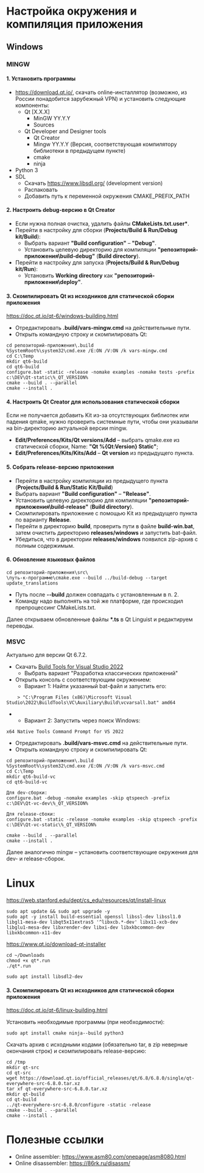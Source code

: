 # Настройка окружения и компиляция приложения

## Windows

### MINGW

#### 1. Установить программы
* https://download.qt.io/, скачать online-инсталлятор (возможно, из России понадобится зарубежный VPN) и установить следующие компоненты:
    * Qt [X.X.X]
        * MinGW YY.Y.Y
        * Sources
    * Qt Developer and Designer tools
        * Qt Creator
        * Mingw YY.Y.Y (Версия, соответствующая компилятору библиотеки в предыдущем пункте)
        * cmake
        * ninja
* Python 3
* SDL
    * Скачать https://www.libsdl.org/ (development version)
    * Распаковать
    * Добавить путь к переменной окружения CMAKE_PREFIX_PATH

#### 2. Настроить debug-версию в Qt Creator
* Если нужна полная очистка, удалить файлы __CMakeLists.txt.user*__.
* Перейти в настройку для сборки (__Projects/Build & Run/Debug kit/Build__):
    * Выбрать вариант __"Build configuration"__ &ndash; __"Debug"__. 
    * Установить целевую директорию для компиляции __"репозиторий-приложения\build-debug"__ (__Build directory__).
* Перейти в настройку для запуска (__Projects/Build & Run/Debug kit/Run__):
    * Установить __Working directory__ как __"репозиторий-приложения\deploy"__.

#### 3. Скомпилировать Qt из исходников для статической сборки приложения

https://doc.qt.io/qt-6/windows-building.html

* Отредактировать __.build/vars-mingw.cmd__ на действительные пути.
* Открыть командную строку и скомпилировать Qt: 

~~~
cd репозиторий-приложения\.build
%SystemRoot%\system32\cmd.exe /E:ON /V:ON /k vars-mingw.cmd
cd C:\Temp
mkdir qt6-build
cd qt6-build
configure.bat -static -release -nomake examples -nomake tests -prefix c:\DEV\Qt-static\%_QT_VERSION%
cmake --build . --parallel
cmake --install .
~~~

#### 4. Настроить Qt Creator для использования статической сборки
Если не получается добавить Kit из-за отсутствующих библиотек или падения qmake, нужно проверить системные пути, чтобы они указывали на bin-директорию актуальной версии mingw.

* __Edit/Preferences/Kits/Qt versions/Add__ &ndash; выбрать qmake.exe из статической сборки, Name: __"Qt %{Qt:Version} Static"__;
* __Edit/Preferences/Kits/Kits/Add__ &ndash; __Qt version__ из предыдущего пункта.


#### 5. Собрать release-версию приложения
* Перейти в настройку компиляции из предыдущего пункта (__Projects/Build & Run/Static Kit/Build__)
* Выбрать вариант __"Build configuration"__ &ndash; __"Release"__. 
* Установить целевую директорию для компиляции __"репозиторий-приложения\build-release"__ (__Build directory__).
* Скомпилировать приложение с помощью Kit из предыдущего пункта по варианту __Release__.
* Перейти в директорию __build__, проверить пути в файле __build-win.bat__, затем очистить директорию __releases/windows__ и запустить bat-файл.
* Убедиться, что в директории __releases/windows__ появился zip-архив с полным содержимым.

#### 6. Обновление языковых файлов
~~~
cd репозиторий-приложения\src\
\путь-к-программе\cmake.exe --build ../build-debug --target update_translations
~~~
* Путь после __--build__ должен совпадать с установленным в п. 2.
* Команду надо выполнять на той же платформе, где происходил препроцессинг CMakeLists.txt. 

Далее открываем обновленные файлы __*.ts__ в Qt Linguist и редактируем переводы.

### MSVC
Актуально для версии Qt 6.7.2.

* Скачать [Build Tools for Visual Studio 2022](https://visualstudio.microsoft.com/downloads/)
    * Выбрать вариант "Разработка классических приложений"
* Открыть консоль с соответствующим окружением:
    * Вариант 1: Найти указанный bat-файл и запустить его:
~~~  
    > "C:\Program Files (x86)\Microsoft Visual Studio\2022\BuildTools\VC\Auxiliary\Build\vcvarsall.bat" amd64
~~~
* 
    * Вариант 2: Запустить через поиск Windows:
~~~
x64 Native Tools Command Prompt for VS 2022
~~~

* Отредактировать __.build/vars-msvc.cmd__ на действительные пути.
* Открыть командную строку и скомпилировать Qt: 
~~~
cd репозиторий-приложения\.build
%SystemRoot%\system32\cmd.exe /E:ON /V:ON /k vars-msvc.cmd
cd C:\Temp
mkdir qt6-build-vc
cd qt6-build-vc

Для dev-сборки:
configure.bat -debug -nomake examples -skip qtspeech -prefix c:\DEV\Qt-vc-dev\%_QT_VERSION%

Для release-сбоки:
configure.bat -static -release -nomake examples -skip qtspeech -prefix c:\DEV\Qt-vc-static\%_QT_VERSION%

cmake --build . --parallel
cmake --install .
~~~

Далее аналогично mingw &ndash; установить соответствующие окружения для dev- и release-сборок.

# Linux

https://web.stanford.edu/dept/cs_edu/resources/qt/install-linux

~~~
sudo apt update && sudo apt upgrade -y
sudo apt -y install build-essential openssl libssl-dev libssl1.0 libgl1-mesa-dev libqt5x11extras5 '^libxcb.*-dev' libx11-xcb-dev libglu1-mesa-dev libxrender-dev libxi-dev libxkbcommon-dev libxkbcommon-x11-dev
~~~

https://www.qt.io/download-qt-installer

~~~
cd ~/Downloads
chmod +x qt*.run
./qt*.run

sudo apt install libsdl2-dev
~~~

#### 3. Скомпилировать Qt из исходников для статической сборки приложения

https://doc.qt.io/qt-6/linux-building.html

Установить необходимые программы (при необходимости):
~~~
sudo apt install cmake ninja--build python3
~~~

Скачать архив с исходными кодами (обязательно tar, в zip неверные окончания строк) и скомпилировать release-версию:

~~~
cd /tmp
mkdir qt-src
cd qt-src
wget https://download.qt.io/official_releases/qt/6.8/6.8.0/single/qt-everywhere-src-6.8.0.tar.xz
tar xf qt-everywhere-src-6.8.0.tar.xz
mkdir qt-build
cd qt-build
../qt-everywhere-src-6.8.0/configure -static -release
cmake --build . --parallel
cmake --install .
~~~

# Полезные ссылки

* Online assembler: https://www.asm80.com/onepage/asm8080.html
* Online disassembler: https://86rk.ru/disassm/